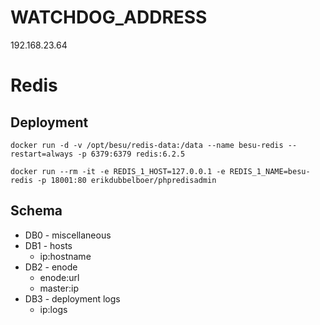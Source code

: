 # WATCHDOG_ADDRESS
192.168.23.64

# Redis
## Deployment
```
docker run -d -v /opt/besu/redis-data:/data --name besu-redis --restart=always -p 6379:6379 redis:6.2.5

docker run --rm -it -e REDIS_1_HOST=127.0.0.1 -e REDIS_1_NAME=besu-redis -p 18001:80 erikdubbelboer/phpredisadmin
```

## Schema
* DB0 - miscellaneous
* DB1 - hosts
  * ip:hostname
* DB2 - enode
  * enode:url
  * master:ip
* DB3 - deployment logs
  * ip:logs
